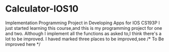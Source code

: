 # Calculator-IOS10
Implementation Programming Project in Developing Apps for IOS CS193P 
I just started learning this course,and this is my programming project for one and two.
Although I implement all the functions as asked to,I think there's a lot to be improved. 
I haved marked three places to be improved,see /* To Be improved here */
